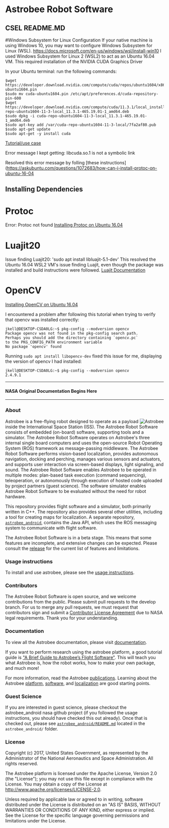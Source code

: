 # Astrobee Robot Software
## CSEL README.MD

#Windows Subsystem for Linux Configuration
If your native machine is using Windows 10, you may want to configure Windows Subsystem for Linux (WSL). https://docs.microsoft.com/en-us/windows/wsl/install-win10
I used Windows Subsystem for Linux 2 (WSL2) to act as an Ubuntu 16.04 VM. This required installation of the NVIDIA CUDA Graphics Driver

In your Ubuntu terminal: run the following commands:
```
$wget https://developer.download.nvidia.com/compute/cuda/repos/ubuntu1604/x86_64/cuda-ubuntu1604.pin
$sudo mv cuda-ubuntu1604.pin /etc/apt/preferences.d/cuda-repository-pin-600
$wget https://developer.download.nvidia.com/compute/cuda/11.3.1/local_installers/cuda-repo-ubuntu1604-11-3-local_11.3.1-465.19.01-1_amd64.deb
$sudo dpkg -i cuda-repo-ubuntu1604-11-3-local_11.3.1-465.19.01-1_amd64.deb
$sudo apt-key add /var/cuda-repo-ubuntu1604-11-3-local/7fa2af80.pub
$sudo apt-get update
$sudo apt-get -y install cuda
```



[Tutorial/use case](https://titanwolf.org/Network/Articles/Article?AID=45ca0918-e636-47e7-9c18-649bcb515a8c#gsc.tab=0)





Error message I kept getting:
libcuda.so.1 is not a symbolic link

Resolved this error message by folling [these instructions](https://askubuntu.com/questions/1072683/how-can-i-install-protoc-on-ubuntu-16-04




## Installing Dependencies

# Protoc
Error: Protoc not found
[Installing Protoc on Ubuntu 16.04](https://askubuntu.com/questions/1072683/how-can-i-install-protoc-on-ubuntu-16-04)

# Luajit20
Issue finding Luajit20:
'sudo apt install libluajit-5.1-dev'
This resolved the Ubuntu 16.04 WSL2 VM's issue finding Luajit, even though the package was installed and build instructions were followed. 
[Luajit Documentation](http://luajit.org/download.html)

# OpenCV
[Installing OpenCV on Ubuntu 16.04](http://www.codebind.com/cpp-tutorial/install-opencv-ubuntu-cpp/)

I encountered a problem after following this tutorial when trying to verify that opencv was installed correctly:
```
jkell@DESKTOP-CSDA0LG:~$ pkg-config --modversion opencv
Package opencv was not found in the pkg-config search path.
Perhaps you should add the directory containing `opencv.pc`
to the PKG_CONFIG_PATH environment variable
No package 'opencv' found
```
Running `sudo apt install libopencv-dev` fixed this issue for me, displaying the version of opencv I had installed:
```
jkell@DESKTOP-CSDA0LG:~$ pkg-config --modversion opencv
2.4.9.1
```














-----
#### NASA Original Documentation Begins Here
-----


### About

<p>
<img src="doc/images/astrobee.png" srcset="../images/astrobee.png 1x" 
  title="Astrobee" align="right" style="display: inline"/>
Astrobee is a free-flying robot designed to operate as a payload inside
the International Space Station (ISS). The Astrobee Robot Software consists of
embedded (on-board) software, supporting tools and a simulator. The Astrobee
Robot Software operates on Astrobee's three internal single board computers and
uses the open-source Robot Operating System (ROS) framework as message-passing
middleware. The Astrobee Robot Software performs vision-based localization,
provides autonomous navigation, docking and perching, manages various sensors
and actuators, and supports user interaction via screen-based displays, light
signaling, and sound. The Astrobee Robot Software enables Astrobee to be
operated in multiple modes: plan-based task execution (command sequencing),
teleoperation, or autonomously through execution of hosted code uploaded by
project partners (guest science). The software simulator enables Astrobee Robot
Software to be evaluated without the need for robot hardware.
</p>

This repository provides flight software and a simulator, both primarily written
in C++. The repository also provides several other utilities, including a tool
for creating maps for localization. A separate repository,
[`astrobee_android`](https://github.com/nasa/astrobee_android), contains the
Java API, which uses the ROS messaging system to communicate with flight
software.

The Astrobee Robot Software is in a beta stage. This means that some
features are incomplete, and extensive changes can be expected. Please consult the
[release](https://nasa.github.io/astrobee/html/md_RELEASE.html) for the current list of features and limitations.

### Usage instructions

To install and use astrobee, please see the
[usage instructions](https://nasa.github.io/astrobee/html/md_INSTALL.html).

### Contributors

The Astrobee Robot Software is open source, and we welcome contributions
from the public. Please submit pull requests to the develop branch.
For us to merge any pull requests, we must request that contributors sign and submit a
[Contributor License Agreement](https://www.nasa.gov/sites/default/files/atoms/files/astrobee_individual_contributor_license_agreement.pdf)
due to NASA legal requirements. Thank you for your understanding.

### Documentation

To view all the Astrobee documentation, please visit [documentation](https://nasa.github.io/astrobee/documentation.html).

If you want to perform research using the astrobee platform, a good tutorial guide is ["A Brief Guide to Astrobee’s Flight Software"](https://github.com/albee/a-brief-guide-to-astrobee/raw/master/a_brief_guide_to_astrobee_v1.0.pdf). This will teach you what Astrobee is, how the robot works, how to make your own package, and much more!

For more information, read the Astrobee [publications](https://www.nasa.gov/content/research-publications-0).
Learning about the Astrobee [platform](https://www.nasa.gov/sites/default/files/atoms/files/bualat_spaceops_2018_paper.pdf),
[software](https://www.nasa.gov/sites/default/files/atoms/files/fluckiger2018astrobee.pdf),
and [localization](https://www.nasa.gov/sites/default/files/atoms/files/coltin2016localization.pdf)
are good starting points.

### Guest Science

If you are interested in guest science, please checkout the astrobee_android nasa github
project (if you followed the usage instructions, you should have checked this
out already). Once that is checked out, please see
[`astrobee_android/README.md`](https://github.com/nasa/astrobee_android/blob/master/README.md)
located in the `astrobee_android/` folder.

### License

Copyright (c) 2017, United States Government, as represented by the
Administrator of the National Aeronautics and Space Administration.
All rights reserved.

The Astrobee platform is licensed under the Apache License, Version 2.0 (the
"License"); you may not use this file except in compliance with the License. You
may obtain a copy of the License at http://www.apache.org/licenses/LICENSE-2.0.

Unless required by applicable law or agreed to in writing, software distributed
under the License is distributed on an "AS IS" BASIS, WITHOUT WARRANTIES OR
CONDITIONS OF ANY KIND, either express or implied. See the License for the
specific language governing permissions and limitations under the License.
